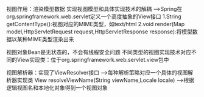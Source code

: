 视图作用：渲染模型数据
实现视图模型和具体实现技术的解耦
  -->Spring在org.springframework.web.servlet定义一个高度抽象的View接口
     1.String getContentType():视图对应的MIME类型，如text/html
     2.void render(Map model,HttpServletRequest request,HttpServletResponse response):将模型数据以某种MIME类型渲染出来

视图对象Bean是无状态的，不会有线程安全问题
不同类型的视图实现技术对应不同的View实现类：位于org.springframework.web.servlet.view包中


视图解析器：实现了ViewResolver接口
-->每种解析策略对应一个具体的视图解析器实现类
View resolveViewName(String viewName,Locale locale)
-->根据逻辑视图名和本地化对象得到一个视图对象


     